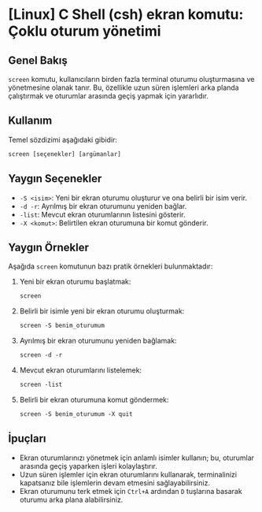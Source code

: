 # [Linux] C Shell (csh) ekran komutu: Çoklu oturum yönetimi

## Genel Bakış
`screen` komutu, kullanıcıların birden fazla terminal oturumu oluşturmasına ve yönetmesine olanak tanır. Bu, özellikle uzun süren işlemleri arka planda çalıştırmak ve oturumlar arasında geçiş yapmak için yararlıdır.

## Kullanım
Temel sözdizimi aşağıdaki gibidir:
```csh
screen [seçenekler] [argümanlar]
```

## Yaygın Seçenekler
- `-S <isim>`: Yeni bir ekran oturumu oluşturur ve ona belirli bir isim verir.
- `-d -r`: Ayrılmış bir ekran oturumunu yeniden bağlar.
- `-list`: Mevcut ekran oturumlarının listesini gösterir.
- `-X <komut>`: Belirtilen ekran oturumuna bir komut gönderir.

## Yaygın Örnekler
Aşağıda `screen` komutunun bazı pratik örnekleri bulunmaktadır:

1. Yeni bir ekran oturumu başlatmak:
   ```csh
   screen
   ```

2. Belirli bir isimle yeni bir ekran oturumu oluşturmak:
   ```csh
   screen -S benim_oturumum
   ```

3. Ayrılmış bir ekran oturumunu yeniden bağlamak:
   ```csh
   screen -d -r
   ```

4. Mevcut ekran oturumlarını listelemek:
   ```csh
   screen -list
   ```

5. Belirli bir ekran oturumuna komut göndermek:
   ```csh
   screen -S benim_oturumum -X quit
   ```

## İpuçları
- Ekran oturumlarınızı yönetmek için anlamlı isimler kullanın; bu, oturumlar arasında geçiş yaparken işleri kolaylaştırır.
- Uzun süren işlemler için ekran oturumlarını kullanarak, terminalinizi kapatsanız bile işlemlerin devam etmesini sağlayabilirsiniz.
- Ekran oturumunu terk etmek için `Ctrl+A` ardından `D` tuşlarına basarak oturumu arka plana alabilirsiniz.